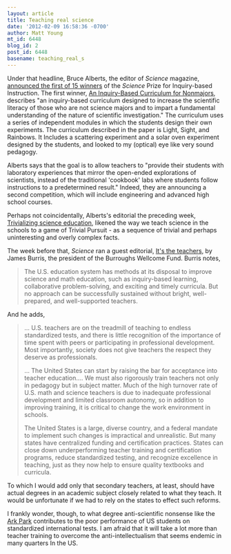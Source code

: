 ```yaml
---
layout: article
title: Teaching real science
date: '2012-02-09 16:58:36 -0700'
author: Matt Young
mt_id: 6448
blog_id: 2
post_id: 6448
basename: teaching_real_s
---
```

Under that headline, Bruce Alberts, the editor of _Science_ magazine, [ announced the first of 15 winners](http://www.sciencemag.org/content/335/6067/380.full) of the _Science_ Prize for Inquiry-based Instruction.  The first winner, [An Inquiry-Based Curriculum for Nonmajors](http://www.sciencemag.org/content/335/6067/418.full), describes "an inquiry-based curriculum designed to increase the scientific literacy of those who are not science majors and to impart a fundamental understanding of the nature of scientific investigation." The curriculum uses a series of independent modules in which the students design their own experiments. The curriculum described in the paper is Light, Sight, and Rainbows. It Includes a scattering experiment and a solar oven experiment designed by the students, and looked to my (optical) eye like very sound pedagogy.

Alberts says that the goal is to allow teachers to "provide their students with laboratory experiences that mirror the open-ended explorations of scientists, instead of the traditional 'cookbook' labs where students follow instructions to a predetermined result." Indeed, they are announcing a second competition, which will include engineering and advanced high school courses.

Perhaps not coincidentally, Alberts's editorial the preceding week, [Trivializing science education](http://www.sciencemag.org/content/335/6066/263.full), likened the way we teach science in the schools to a game of Trivial Pursuit - as a sequence of trivial and perhaps uninteresting and overly complex facts.

The week before that, _Science_ ran a guest editorial, [It's the teachers](http://www.sciencemag.org/content/335/6065/146.full), by James Burris, the president of the  Burroughs Wellcome Fund. Burris notes,

> The U.S. education system has methods at its disposal to improve science and math education, such as inquiry-based learning, collaborative problem-solving, and exciting and timely curricula. But no approach can be successfully sustained without bright, well-prepared, and well-supported teachers.

And he adds,


> ... U.S. teachers are on the treadmill of teaching to endless standardized tests, and there is little recognition of the importance of time spent with peers or participating in professional development. Most importantly, society does not give teachers the respect they deserve as professionals.
> 
> ... The United States can start by raising the bar for acceptance into teacher education.... We must also rigorously train teachers not only in pedagogy but in subject matter. Much of the high turnover rate of U.S. math and science teachers is due to inadequate professional development and limited classroom autonomy, so in addition to improving training, it is critical to change the work environment in schools.
> 
> The United States is a large, diverse country, and a federal mandate to implement such changes is impractical and unrealistic. But many states have centralized funding and certification practices. States can close down underperforming teacher training and certification programs, reduce standardized testing, and recognize excellence in teaching, just as they now help to ensure quality textbooks and curricula.

To which I would add only that secondary teachers, at least, should have actual degrees in an academic subject closely related to what they teach. It would be unfortunate if we had to rely on the states to effect such reforms.

I frankly wonder, though, to what degree anti-scientific nonsense like the [Ark Park](http://pandasthumb.org/archives/2012/01/ark-park-still.html) contributes to the poor performance of US students on standardized international tests. I am afraid that it will take a lot more than teacher training to overcome the anti-intellectualism that seems endemic in many quarters In the US.
